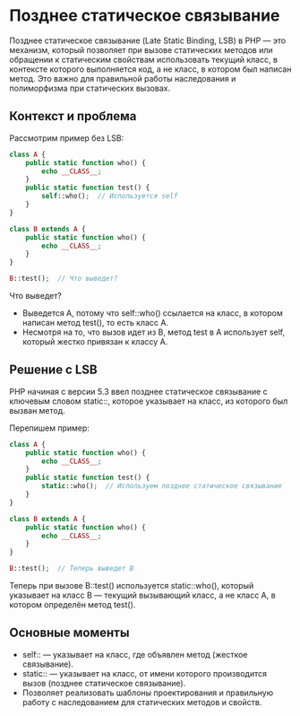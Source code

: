 # Позднее статическое связывание
Позднее статическое связывание (Late Static Binding, LSB) в PHP — это механизм, который позволяет при вызове статических методов или обращении к статическим свойствам использовать текущий класс, в контексте которого выполняется код, а не класс, в котором был написан метод. Это важно для правильной работы наследования и полиморфизма при статических вызовах.

## Контекст и проблема
Рассмотрим пример без LSB:
```php
class A {
    public static function who() {
        echo __CLASS__;
    }
    public static function test() {
        self::who();  // Используется self
    }
}

class B extends A {
    public static function who() {
        echo __CLASS__;
    }
}

B::test();  // Что выведет?
```

Что выведет?
- Выведется A, потому что self::who() ссылается на класс, в котором написан метод test(), то есть класс A.
- Несмотря на то, что вызов идет из B, метод test в A использует self, который жестко привязан к классу A.

## Решение с LSB
PHP начиная с версии 5.3 ввел позднее статическое связывание с ключевым словом static::, которое указывает на класс, из которого был вызван метод.

Перепишем пример:
```php
class A {
    public static function who() {
        echo __CLASS__;
    }
    public static function test() {
        static::who();  // Используем позднее статическое связывание
    }
}

class B extends A {
    public static function who() {
        echo __CLASS__;
    }
}

B::test();  // Теперь выведет B
```

Теперь при вызове B::test() используется static::who(), который указывает на класс B — текущий вызывающий класс, а не класс A, в котором определён метод test().

## Основные моменты
- self:: — указывает на класс, где объявлен метод (жесткое связывание).
- static:: — указывает на класс, от имени которого производится вызов (позднее статическое связывание).
- Позволяет реализовать шаблоны проектирования и правильную работу с наследованием для статических методов и свойств.
